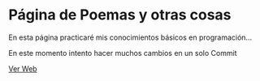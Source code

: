 # Página de Poemas y otras cosas

En esta página practicaré mis conocimientos básicos en programación...

En este momento intento hacer muchos cambios en un solo Commit

[Ver Web](zeronozher.github.io)